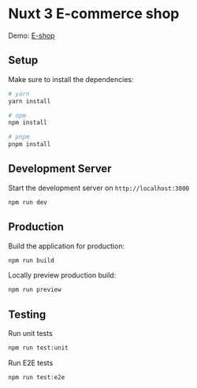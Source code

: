 # Nuxt 3 E-commerce shop

Demo: [E-shop](https://majestic-malasada-a5e728.netlify.app/)

## Setup

Make sure to install the dependencies:

```bash
# yarn
yarn install

# npm
npm install

# pnpm
pnpm install
```

## Development Server

Start the development server on `http://localhost:3000`

```bash
npm run dev
```

## Production

Build the application for production:

```bash
npm run build
```

Locally preview production build:

```bash
npm run preview
```

## Testing

Run unit tests

```bash
npm run test:unit
```

Run E2E tests

```bash
npm run test:e2e
```
